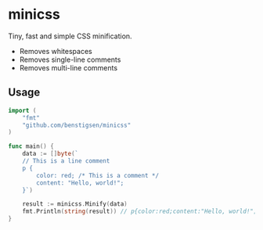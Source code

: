 # minicss

Tiny, fast and simple CSS minification.
- Removes whitespaces
- Removes single-line comments
- Removes multi-line comments

## Usage

```go
import (
    "fmt"
    "github.com/benstigsen/minicss"
)

func main() {
    data := []byte(`
	// This is a line comment
	p {
		color: red; /* This is a comment */
		content: "Hello, world!";
	}`)

    result := minicss.Minify(data)
    fmt.Println(string(result)) // p{color:red;content:"Hello, world!";}
}
```